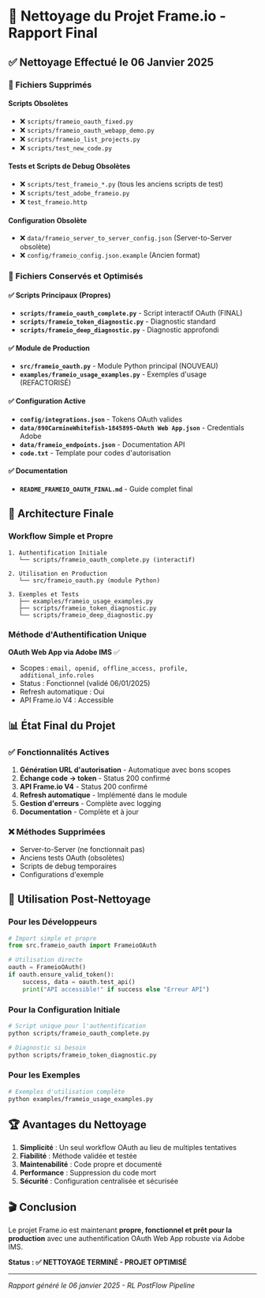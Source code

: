# 🧹 Nettoyage du Projet Frame.io - Rapport Final

## ✅ Nettoyage Effectué le 06 Janvier 2025

### 📁 Fichiers Supprimés

#### Scripts Obsolètes
- ❌ `scripts/frameio_oauth_fixed.py`
- ❌ `scripts/frameio_oauth_webapp_demo.py`
- ❌ `scripts/frameio_list_projects.py`
- ❌ `scripts/test_new_code.py`

#### Tests et Scripts de Debug Obsolètes
- ❌ `scripts/test_frameio_*.py` (tous les anciens scripts de test)
- ❌ `scripts/test_adobe_frameio.py`
- ❌ `test_frameio.http`

#### Configuration Obsolète
- ❌ `data/frameio_server_to_server_config.json` (Server-to-Server obsolète)
- ❌ `config/frameio_config.json.example` (Ancien format)

### 📁 Fichiers Conservés et Optimisés

#### ✅ Scripts Principaux (Propres)
- **`scripts/frameio_oauth_complete.py`** - Script interactif OAuth (FINAL)
- **`scripts/frameio_token_diagnostic.py`** - Diagnostic standard
- **`scripts/frameio_deep_diagnostic.py`** - Diagnostic approfondi

#### ✅ Module de Production
- **`src/frameio_oauth.py`** - Module Python principal (NOUVEAU)
- **`examples/frameio_usage_examples.py`** - Exemples d'usage (REFACTORISÉ)

#### ✅ Configuration Active
- **`config/integrations.json`** - Tokens OAuth valides
- **`data/890CarmineWhitefish-1845895-OAuth Web App.json`** - Credentials Adobe
- **`data/frameio_endpoints.json`** - Documentation API
- **`code.txt`** - Template pour codes d'autorisation

#### ✅ Documentation
- **`README_FRAMEIO_OAUTH_FINAL.md`** - Guide complet final

## 🎯 Architecture Finale

### Workflow Simple et Propre

```
1. Authentification Initiale
   └── scripts/frameio_oauth_complete.py (interactif)

2. Utilisation en Production
   └── src/frameio_oauth.py (module Python)

3. Exemples et Tests
   ├── examples/frameio_usage_examples.py
   ├── scripts/frameio_token_diagnostic.py
   └── scripts/frameio_deep_diagnostic.py
```

### Méthode d'Authentification Unique

**OAuth Web App via Adobe IMS** ✅
- Scopes : `email, openid, offline_access, profile, additional_info.roles`
- Status : Fonctionnel (validé 06/01/2025)
- Refresh automatique : Oui
- API Frame.io V4 : Accessible

## 📊 État Final du Projet

### ✅ Fonctionnalités Actives

1. **Génération URL d'autorisation** - Automatique avec bons scopes
2. **Échange code → token** - Status 200 confirmé  
3. **API Frame.io V4** - Status 200 confirmé
4. **Refresh automatique** - Implémenté dans le module
5. **Gestion d'erreurs** - Complète avec logging
6. **Documentation** - Complète et à jour

### ❌ Méthodes Supprimées

- Server-to-Server (ne fonctionnait pas)
- Anciens tests OAuth (obsolètes)
- Scripts de debug temporaires
- Configurations d'exemple

## 🚀 Utilisation Post-Nettoyage

### Pour les Développeurs

```python
# Import simple et propre
from src.frameio_oauth import FrameioOAuth

# Utilisation directe
oauth = FrameioOAuth()
if oauth.ensure_valid_token():
    success, data = oauth.test_api()
    print("API accessible!" if success else "Erreur API")
```

### Pour la Configuration Initiale

```bash
# Script unique pour l'authentification
python scripts/frameio_oauth_complete.py

# Diagnostic si besoin
python scripts/frameio_token_diagnostic.py
```

### Pour les Exemples

```bash
# Exemples d'utilisation complète
python examples/frameio_usage_examples.py
```

## 🏆 Avantages du Nettoyage

1. **Simplicité** : Un seul workflow OAuth au lieu de multiples tentatives
2. **Fiabilité** : Méthode validée et testée
3. **Maintenabilité** : Code propre et documenté
4. **Performance** : Suppression du code mort
5. **Sécurité** : Configuration centralisée et sécurisée

## 🎬 Conclusion

Le projet Frame.io est maintenant **propre, fonctionnel et prêt pour la production** avec une authentification OAuth Web App robuste via Adobe IMS.

**Status : ✅ NETTOYAGE TERMINÉ - PROJET OPTIMISÉ**

---

*Rapport généré le 06 janvier 2025 - RL PostFlow Pipeline*
